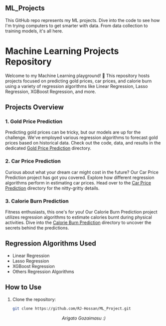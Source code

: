 ## ML_Projects
This GitHub repo represents my ML projects. Dive into the code to see how I'm trying computers to get smarter with data. From data collection to training models, it's all here.

# Machine Learning Projects Repository

Welcome to my Machine Learning playground! 
🚀 This repository hosts projects focused on predicting gold prices, car prices, and calorie burn using a variety of regression algorithms like Linear Regression, Lasso Regression, XGBoost Regression, and more.

## Projects Overview

### 1. Gold Price Prediction

Predicting gold prices can be tricky, but our models are up for the challenge. We've employed various regression algorithms to forecast gold prices based on historical data. Check out the code, data, and results in the dedicated [Gold Price Prediction](https://github.com/RJ-Hossan/ML_Project/tree/main/Gold_Price_Predictor) directory.

### 2. Car Price Prediction

Curious about what your dream car might cost in the future? Our Car Price Prediction project has got you covered. Explore how different regression algorithms perform in estimating car prices. Head over to the [Car Price Prediction](https://github.com/RJ-Hossan/ML_Project/tree/main/Car_Price_Predictor) directory for the nitty-gritty details.

### 3. Calorie Burn Prediction

Fitness enthusiasts, this one's for you! Our Calorie Burn Prediction project utilizes regression algorithms to estimate calories burnt during physical activities. Dive into the [Calorie Burn Prediction](https://github.com/RJ-Hossan/ML_Project/tree/main/Calorie_Burnt_Predictor) directory to uncover the secrets behind the predictions.

## Regression Algorithms Used

- Linear Regression
- Lasso Regression
- XGBoost Regression
- Others Regression Algorithms 

## How to Use

1. Clone the repository:
   ```bash
   git clone https://github.com/RJ-Hossan/ML_Project.git


<p align="center"><em>Arigato Gozaimasu :)</em></p>
